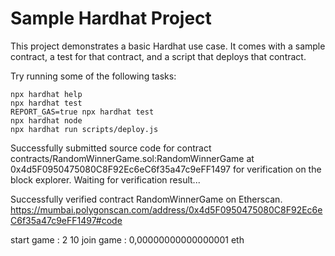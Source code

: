 # Sample Hardhat Project

This project demonstrates a basic Hardhat use case. It comes with a sample contract, a test for that contract, and a script that deploys that contract.

Try running some of the following tasks:

```shell
npx hardhat help
npx hardhat test
REPORT_GAS=true npx hardhat test
npx hardhat node
npx hardhat run scripts/deploy.js
```

Successfully submitted source code for contract
contracts/RandomWinnerGame.sol:RandomWinnerGame at 0x4d5F0950475080C8F92Ec6eC6f35a47c9eFF1497
for verification on the block explorer. Waiting for verification result...

Successfully verified contract RandomWinnerGame on Etherscan.
https://mumbai.polygonscan.com/address/0x4d5F0950475080C8F92Ec6eC6f35a47c9eFF1497#code

start game : 2 10
join game : 0,00000000000000001 eth
